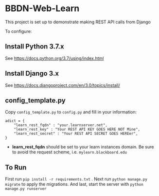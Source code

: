 # BBDN-Web-Learn

This project is set up to demonstrate making REST API calls from Django

To configure:

## Install Python 3.7.x

See https://docs.python.org/3.7/using/index.html

## Install Django 3.x

See https://docs.djangoproject.com/en/3.0/topics/install/

## config_template.py

Copy `config_template.py` to `config.py` and fill in your information:

```
adict = {
    "learn_rest_fqdn" : "your.learnserver.net",
    "learn_rest_key" : "Your REST API KEY GOES HERE NOT Mine",
    "learn_rest_secret" : "Your REST API SECRET GOES HEREer",
}

```

* **learn_rest_fqdn** should be set to your learn instances domain. Be sure to avoid the request scheme, i.e. `mylearn.blackboard.edu`


## To Run

First run `pip install -r requirements.txt` . Next run `python manage.py migrate` to apply the migrations. 
And last, start the server with `python manage.py runserver`
